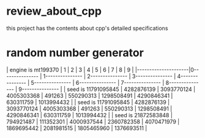 # review_about_cpp

this project has the contents about cpp's 
detailed specifications

# random number generator
 | engine is mt199370 | 1 | 2 | 3 | 4 | 5 | 6 | 7 | 8 | 9 | 
|---------------------|0--------------- | 1--------------- | 2--------------- | 3--------------- | 4--------------- | 5--------------- | 6--------------- | 7--------------- | 8--------------- | 9--------------- | 
 | seed is 11791095845 | 4282876139 | 3093770124 | 4005303368 | 491263 | 550290313 | 1298508491 | 4290846341 | 630311759 | 1013994432 | 
 | seed is 11791095845 | 4282876139 | 3093770124 | 4005303368 | 491263 | 550290313 | 1298508491 | 4290846341 | 630311759 | 1013994432 | 
 | seed is 21872583848 | 794921487 | 111352301 | 4000937544 | 2360782358 | 4070471979 | 1869695442 | 2081981515 | 1805465960 | 1376693511 | 
